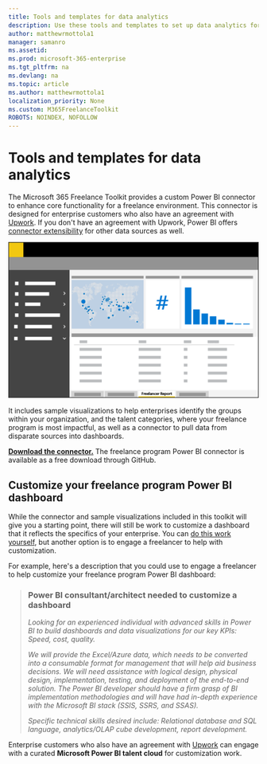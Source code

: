 ```yaml
---
title: Tools and templates for data analytics 
description: Use these tools and templates to set up data analytics for an enterprise freelance program. 
author: matthewrmottola1
manager: samanro
ms.assetid: 
ms.prod: microsoft-365-enterprise
ms.tgt_pltfrm: na
ms.devlang: na
ms.topic: article
ms.author: matthewrmottola1
localization_priority: None 
ms.custom: M365FreelanceToolkit
ROBOTS: NOINDEX, NOFOLLOW
---
```

Tools and templates for data analytics
===============================================

The Microsoft 365 Freelance Toolkit provides a custom Power BI connector to enhance core functionality for a freelance environment. This connector is designed for enterprise customers who also have an agreement with <a href="https://www.upwork.com/enterprise/">Upwork</a>. If you don't have an agreement with Upwork, Power BI offers [connector extensibility](https://github.com/Microsoft/DataConnectors) for other data sources as well.

![A spending report in PowerBI](media/M365_Freelance_visibility_freelancerreport.png)

It includes sample visualizations to help enterprises identify the groups within your organization, and the talent categories, where your freelance program is most impactful, as well as a connector to pull data from disparate sources into dashboards.

**[Download the connector.](https://placeholderfordownloadURL)** The freelance program Power BI connector is available as a free download through GitHub. 

Customize your freelance program Power BI dashboard
---------------------------------------------------

While the connector and sample visualizations included in this toolkit will give you a starting point, there will still be work to customize a dashboard that it reflects the specifics of your enterprise. You can [do this work yourself](https://docs.microsoft.com/power-bi/service-dashboard-create), but another option is to engage a freelancer to help with customization.

For example, here's a description that you could use to engage a freelancer to help customize your freelance program Power BI dashboard:

> ### Power BI consultant/architect needed to customize a dashboard
> *Looking for an experienced individual with advanced skills in Power BI to build dashboards and data visualizations for our key KPIs: Speed, cost, quality.*
> 
> *We will provide the Excel/Azure data, which needs to be converted into a consumable format for management that will help aid business decisions. We will need assistance with logical design, physical design, implementation, testing, and deployment of the end-to-end solution. The Power BI developer should have a firm grasp of BI implementation methodologies and will have had in-depth experience with the Microsoft BI stack (SSIS, SSRS, and SSAS).*
> 
> *Specific technical skills desired include: Relational database and SQL language, analytics/OLAP cube development, report development.*

Enterprise customers who also have an agreement with [Upwork](https://www.upwork.com/enterprise/) can engage with a curated **Microsoft Power BI talent cloud** for customization work.